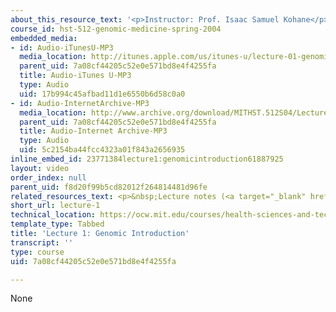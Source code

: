```yaml
---
about_this_resource_text: '<p>Instructor: Prof. Isaac Samuel Kohane</p>'
course_id: hst-512-genomic-medicine-spring-2004
embedded_media:
- id: Audio-iTunesU-MP3
  media_location: http://itunes.apple.com/us/itunes-u/lecture-01-genomic-introductio/id341598228?i=63739247
  parent_uid: 7a08cf44205c52e0e571bd8e4f4255fa
  title: Audio-iTunes U-MP3
  type: Audio
  uid: 17b994c45afbad11d1e6550b6d58c0a0
- id: Audio-InternetArchive-MP3
  media_location: http://www.archive.org/download/MITHST.512S04/Lecture1-16k.mp3
  parent_uid: 7a08cf44205c52e0e571bd8e4f4255fa
  title: Audio-Internet Archive-MP3
  type: Audio
  uid: 5c2154ba44fcc4323a01f843a2656935
inline_embed_id: 23771384lecture1:genomicintroduction61887925
layout: video
order_index: null
parent_uid: f8d20f99b5cd82012f264814481d96fe
related_resources_text: <p>&nbsp;Lecture notes (<a target="_blank" href="./resolveuid/19bb6d6bb7f1fcb57ffbe3d45acb56f2">PDF</a>)</p>
short_url: lecture-1
technical_location: https://ocw.mit.edu/courses/health-sciences-and-technology/hst-512-genomic-medicine-spring-2004/audio-lectures/lecture-1
template_type: Tabbed
title: 'Lecture 1: Genomic Introduction'
transcript: ''
type: course
uid: 7a08cf44205c52e0e571bd8e4f4255fa

---
```

None